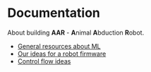 # Documentation

About building **AAR** - **A**nimal **A**bduction **R**obot.

* [General resources about ML](./research/resources.md)
* [Our ideas for a robot firmware](./research/firmware_ideas.md)
* [Control flow ideas](./research/control_flows.md)
